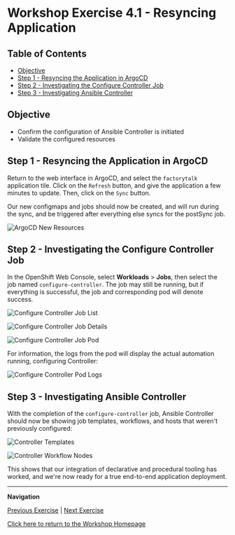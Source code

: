 # Workshop Exercise 4.1 - Resyncing Application

## Table of Contents

* [Objective](#objective)
* [Step 1 - Resyncing the Application in ArgoCD](#step-1---resyncing-the-application-in-argocd)
* [Step 2 - Investigating the Configure Controller Job](#step-2---investigating-the-configure-controller-job)
* [Step 3 - Investigating Ansible Controller](#step-3---investigating-ansible-controller)

## Objective

* Confirm the configuration of Ansible Controller is initiated
* Validate the configured resources

## Step 1 - Resyncing the Application in ArgoCD
Return to the web interface in ArgoCD, and select the `factorytalk` application tile. Click on the `Refresh` button, and give the application a few minutes to update. Then, click on the `Sync` button.

Our new configmaps and jobs should now be created, and will run during the sync, and be triggered after everything else syncs for the postSync job.

![ArgoCD New Resources](../.images/argocd-new-resources.png)

## Step 2 - Investigating the Configure Controller Job
In the OpenShift Web Console, select **Workloads** > **Jobs**, then select the job named `configure-controller`. The job may still be running, but if everything is successful, the job and corresponding pod will denote success.

![Configure Controller Job List](../.images/jobs-list.png)

![Configure Controller Job Details](../.images/configure-controller-job-details.png)

![Configure Controller Job Pod](../.images/configure-controller-pod.png)

For information, the logs from the pod will display the actual automation running, configuring Controller:

![Configure Controller Pod Logs](../.images/configure-controller-logs.png)

## Step 3 - Investigating Ansible Controller
With the completion of the `configure-controller` job, Ansible Controller should now be showing job templates, workflows, and hosts that weren't previously configured:

![Controller Templates](../.images/controller-templates.png)

![Controller Workflow Nodes](../.images/controller-workflow.png)

This shows that our integration of declarative and procedural tooling has worked, and we're now ready for a true end-to-end application deployment.

---
**Navigation**

[Previous Exercise](../3.4-appling-config-to-controller/) | [Next Exercise](../4.2-end-to-end/)

[Click here to return to the Workshop Homepage](../README.md)
